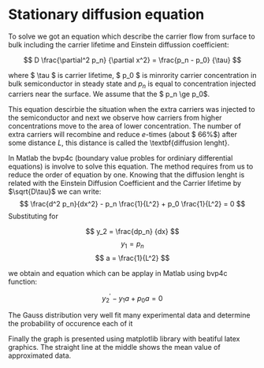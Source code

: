# Stationary diffusion equation
<!DOCTYPE html>
<html>
<head>
  <meta charset="utf-8">
  <meta name="viewport" content="width=device-width">

</head>
<body>
 To solve we got an equation which describe the carrier flow from surface to bulk including the carrier lifetime and Einstein diffussion coefficient: <br>
  
 $$   D \frac{\partial^2 p_n} {\partial x^2} = \frac{p_n - p_0} {\tau} $$ 
    
where $ \tau $ is carrier lifetime, $ p_0 $ is minrority carrier concentration in bulk semiconductor in steady state and $p_n$ is equal to concentration injected carriers near the surface. We assume that the $ p_n \ge p_0$.

This equation descirbie the situation when the extra carriers was injected to the semiconductor and next we observe how carriers from higher concentrations move to the area of lower concentration. The number of extra carriers will recombine and reduce $e$-times (about $ 66\%$) after some distance $L$, this distance is called the \textbf{diffusion lenght}. 

In Matlab the bvp4c (boundary value probles for ordiniary differential equations) is involve to solve this equation. The method requires from us to reduce the order of equation by one. Knowing that the diffusion lenght is related with the Einstein Diffusion Coefficient and the Carrier lifetime by $\sqrt{D\tau}$ we can write:
  $$ \frac{d^2 p_n}{dx^2} - p_n \frac{1}{L^2} + p_0 \frac{1}{L^2} = 0 $$
Substituting for

$$ y_2 = \frac{dp_n} {dx} $$
$$ y_1 = p_n $$
$$ a = \frac{1}{L^2} $$

we obtain and equation which can be applay in Matlab using bvp4c function:

$$ y_2^' - y_1 a + p_0 a = 0 $$

  The Gauss distribution very well fit many experimental data and determine the probability of occurence each of it</li>

Finally the graph is presented using matplotlib library with beatiful latex graphics. The straight line at the middle shows the mean value of approximated data.
</body>
</html>
